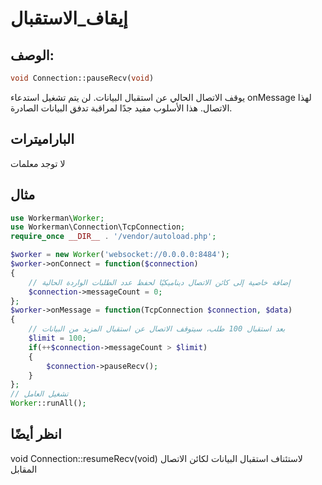 # إيقاف_الاستقبال
## الوصف:
```php
void Connection::pauseRecv(void)
```

يوقف الاتصال الحالي عن استقبال البيانات. لن يتم تشغيل استدعاء onMessage لهذا الاتصال. هذا الأسلوب مفيد جدًا لمراقبة تدفق البيانات الصادرة.

## الباراميترات

لا توجد معلمات

## مثال

```php
use Workerman\Worker;
use Workerman\Connection\TcpConnection;
require_once __DIR__ . '/vendor/autoload.php';

$worker = new Worker('websocket://0.0.0.0:8484');
$worker->onConnect = function($connection)
{
    // إضافة خاصية إلى كائن الاتصال ديناميكيًا لحفظ عدد الطلبات الواردة الحالية
    $connection->messageCount = 0;
};
$worker->onMessage = function(TcpConnection $connection, $data)
{
    // بعد استقبال 100 طلب، سيتوقف الاتصال عن استقبال المزيد من البيانات
    $limit = 100;
    if(++$connection->messageCount > $limit)
    {
        $connection->pauseRecv();
    }
};
// تشغيل العامل
Worker::runAll();
```

## انظر أيضًا
void Connection::resumeRecv(void) لاستئناف استقبال البيانات لكائن الاتصال المقابل
